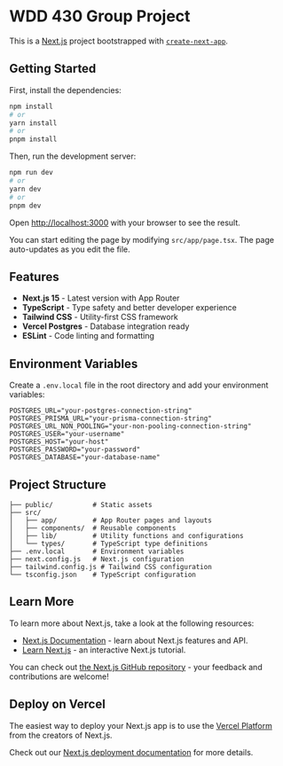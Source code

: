 # WDD 430 Group Project

This is a [Next.js](https://nextjs.org) project bootstrapped with [`create-next-app`](https://nextjs.org/docs/app/api-reference/cli/create-next-app).

## Getting Started

First, install the dependencies:

```bash
npm install
# or
yarn install
# or
pnpm install
```

Then, run the development server:

```bash
npm run dev
# or
yarn dev
# or
pnpm dev
```

Open [http://localhost:3000](http://localhost:3000) with your browser to see the result.

You can start editing the page by modifying `src/app/page.tsx`. The page auto-updates as you edit the file.

## Features

- **Next.js 15** - Latest version with App Router
- **TypeScript** - Type safety and better developer experience
- **Tailwind CSS** - Utility-first CSS framework
- **Vercel Postgres** - Database integration ready
- **ESLint** - Code linting and formatting

## Environment Variables

Create a `.env.local` file in the root directory and add your environment variables:

```env
POSTGRES_URL="your-postgres-connection-string"
POSTGRES_PRISMA_URL="your-prisma-connection-string"
POSTGRES_URL_NON_POOLING="your-non-pooling-connection-string"
POSTGRES_USER="your-username"
POSTGRES_HOST="your-host"
POSTGRES_PASSWORD="your-password"
POSTGRES_DATABASE="your-database-name"
```

## Project Structure

```
├── public/          # Static assets
├── src/
│   ├── app/         # App Router pages and layouts
│   ├── components/  # Reusable components
│   ├── lib/         # Utility functions and configurations
│   └── types/       # TypeScript type definitions
├── .env.local       # Environment variables
├── next.config.js   # Next.js configuration
├── tailwind.config.js # Tailwind CSS configuration
└── tsconfig.json    # TypeScript configuration
```

## Learn More

To learn more about Next.js, take a look at the following resources:

- [Next.js Documentation](https://nextjs.org/docs) - learn about Next.js features and API.
- [Learn Next.js](https://nextjs.org/learn) - an interactive Next.js tutorial.

You can check out [the Next.js GitHub repository](https://github.com/vercel/next.js) - your feedback and contributions are welcome!

## Deploy on Vercel

The easiest way to deploy your Next.js app is to use the [Vercel Platform](https://vercel.com/new?utm_medium=default-template&filter=next.js&utm_source=create-next-app&utm_campaign=create-next-app-readme) from the creators of Next.js.

Check out our [Next.js deployment documentation](https://nextjs.org/docs/app/building-your-application/deploying) for more details.
